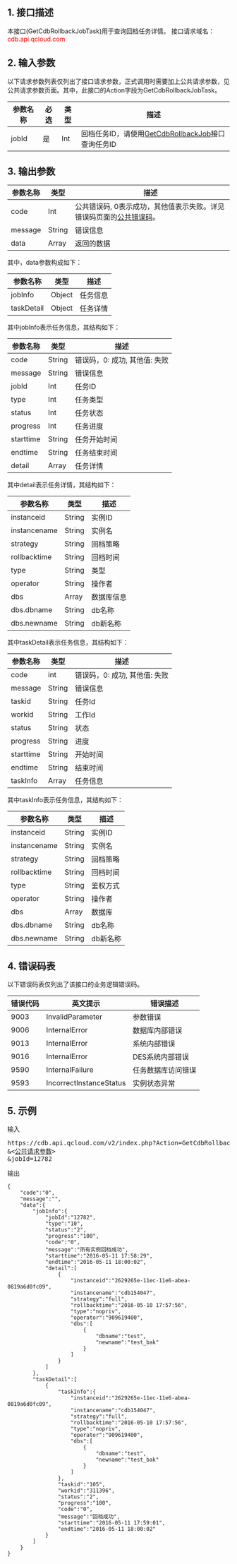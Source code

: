 ## 1. 接口描述
本接口(GetCdbRollbackJobTask)用于查询回档任务详情。
接口请求域名：<font style="color:red">cdb.api.qcloud.com</font>

## 2. 输入参数
以下请求参数列表仅列出了接口请求参数，正式调用时需要加上公共请求参数，见公共请求参数页面。其中，此接口的Action字段为GetCdbRollbackJobTask。

| 参数名称 | 必选  | 类型 | 描述 |
|---------|---------|---------|---------|
| jobId | 是 | Int | 回档任务ID，请使用[GetCdbRollbackJob](/doc/api/253/4115)接口查询任务ID|

## 3. 输出参数
| 参数名称 | 类型 | 描述 |
|---------|---------|---------|
| code | Int | 公共错误码, 0表示成功，其他值表示失败。详见错误码页面的<a href='https://www.qcloud.com/doc/api/372/%E9%94%99%E8%AF%AF%E7%A0%81#1.E3.80.81.E5.85.AC.E5.85.B1.E9.94.99.E8.AF.AF.E7.A0.81' title='公共错误码'>公共错误码</a>。|
| message | String | 错误信息|
| data | Array | 返回的数据 |
其中，data参数构成如下：

| 参数名称 | 类型 | 描述 |
|---------|---------|---------|
| jobInfo | Object | 任务信息| 
| taskDetail | Object | 任务详情| 
其中jobInfo表示任务信息，其结构如下：

| 参数名称 | 类型 | 描述 |
|---------|---------|---------|
| code | String | 错误码，0: 成功, 其他值: 失败| 
| message | String | 错误信息| 
| jobId | Int | 任务ID| 
| type | Int | 任务类型| 
| status | Int | 任务状态| 
| progress | Int | 任务进度| 
| starttime | String | 任务开始时间| 
| endtime | String | 任务结束时间| 
| detail | Array | 任务详情| 
其中detail表示任务详情，其结构如下：

| 参数名称 | 类型 | 描述 |
|---------|---------|---------|
| instanceid | String | 实例ID| 
| instancename | String | 实例名| 
| strategy | String | 回档策略| 
| rollbacktime | String | 回档时间| 
| type | String | 类型| 
| operator | String | 操作者| 
| dbs | Array | 数据库信息| 
| dbs.dbname | String | db名称| 
| dbs.newname | String | db新名称| 

其中taskDetail表示任务信息，其结构如下：

| 参数名称 | 类型 | 描述 |
|---------|---------|---------|
| code | int | 错误码，0: 成功, 其他值: 失败|
| message | String | 错误信息|
| taskid | String | 任务Id| 
| workid | String | 工作Id| 
| status | String | 状态| 
| progress | String | 进度| 
| starttime | String | 开始时间| 
| endtime | String | 结束时间| 
| taskInfo | Array | 任务信息| 
其中taskInfo表示任务信息，其结构如下：

| 参数名称 | 类型 | 描述 |
|---------|---------|---------|
| instanceid | String | 实例ID| 
| instancename | String | 实例名| 
| strategy | String |回档策略| 
| rollbacktime | String | 回档时间| 
| type | String |鉴权方式| 
| operator | String | 操作者| 
| dbs | Array | 数据库| 
| dbs.dbname | String | db名称| 
| dbs.newname | String | db新名称| 


## 4. 错误码表
以下错误码表仅列出了该接口的业务逻辑错误码。

| 错误代码 | 英文提示 | 错误描述 |
|---------|---------|---------|
| 9003 | InvalidParameter | 参数错误 |
| 9006 | InternalError | 数据库内部错误 |
| 9013 | InternalError | 系统内部错误 |
| 9016 | InternalError | DES系统内部错误 |
| 9590 | InternalFailure | 任务数据库访问错误 |
| 9593 | IncorrectInstanceStatus | 实例状态异常|


## 5. 示例
输入
<pre>
https://cdb.api.qcloud.com/v2/index.php?Action=GetCdbRollbackJobTask
&<<a href="https://www.qcloud.com/doc/api/229/6976">公共请求参数</a>>
&jobId=12782
</pre>

输出
```
{
    "code":"0",
    "message":"",
    "data":{
        "jobInfo":{
            "jobId":"12782",
            "type":"10",
            "status":"2",
            "progress":"100",
            "code":"0",
            "message":"所有实例回档成功",
            "starttime":"2016-05-11 17:58:29",
            "endtime":"2016-05-11 18:00:02",
            "detail":[
                {
                    "instanceid":"2629265e-11ec-11e6-abea-0819a6d0fc09",
                    "instancename":"cdb154047",
                    "strategy":"full",
                    "rollbacktime":"2016-05-10 17:57:56",
                    "type":"nopriv",
                    "operator":"909619400",
                    "dbs":[
                        {
                            "dbname":"test",
                            "newname":"test_bak"
                        }
                    ]
                }
            ]
        },
        "taskDetail":[
            {
                "taskInfo":{
                    "instanceid":"2629265e-11ec-11e6-abea-0819a6d0fc09",
                    "instancename":"cdb154047",
                    "strategy":"full",
                    "rollbacktime":"2016-05-10 17:57:56",
                    "type":"nopriv",
                    "operator":"909619400",
                    "dbs":[
                        {
                            "dbname":"test",
                            "newname":"test_bak"
                        }
                    ]
                },
                "taskid":"105",
                "workid":"311396",
                "status":"2",
                "progress":"100",
                "code":"0",
                "message":"回档成功",
                "starttime":"2016-05-11 17:59:01",
                "endtime":"2016-05-11 18:00:02"
            }
        ]
    }
}
```

